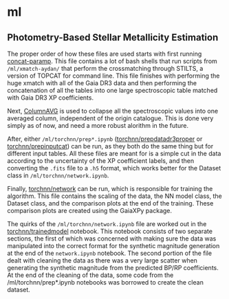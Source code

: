 # ml
## Photometry-Based Stellar Metallicity Estimation

The proper order of how these files are used starts with first running [concat-paramp](/ml/concat-paramp.ipynb). This file contains a lot of bash shells that run scripts from `/ml/xmatch-aydan/` that perform the crossmatching through STILTS, a version of TOPCAT for command line. This file finishes with performing the huge xmatch with all of the Gaia DR3 data and then performing the concatenation of all the tables into one large spectroscopic table matched with Gaia DR3 XP coefficients.

Next, [ColumnAVG](/ml/ColumnAVG.ipynb) is used to collapse all the spectroscopic values into one averaged column, independent of the origin catalogue. This is done very simply as of now, and need a more robust alorithm in the future.

After, either `/ml/torchnn/prep*.ipynb` ([torchnn/prepdatadr3proper](/ml/torchnn/prepdatadr3proper.ipynb) or [torchnn/prepinputcat](/ml/torchnn/prepinputcat.ipynb)) can be run, as they both do the same thing but for different input tables. All these files are meant for is a simple cut in the data according to the uncertainty of the XP coefficient labels, and then converting the `.fits` file to a `.h5` format, which works better for the Dataset class in `/ml/torchnn/network.ipynb`.

Finally, [torchnn/network](/ml/torchnn/network.ipynb) can be run, which is responsible for training the algorithm. This file contains the scaling of the data, the NN model class, the Dataset class, and the comparison plots at the end of the training. These comparison plots are created using the GaiaXPy package.

The quirks of the `/ml/torchnn/network.ipynb` file are worked out in the [torchnn/trainedmodel](/ml/torchnn/trainedmodel.ipynb) notebook. This notebook consists of two separate sections, the first of which was concerned with making sure the data was manipulated into the correct format for the synthetic magnitude generation at the end of the `network.ipynb` notebook. The second portion of the file dealt with cleaning the data as there was a very large scatter when generating the synthetic magnitude from the predicted BP/RP coefficients. At the end of the cleaning of the data, some code from the /ml/torchnn/prep*.ipynb notebooks was borrowed to create the clean dataset.
